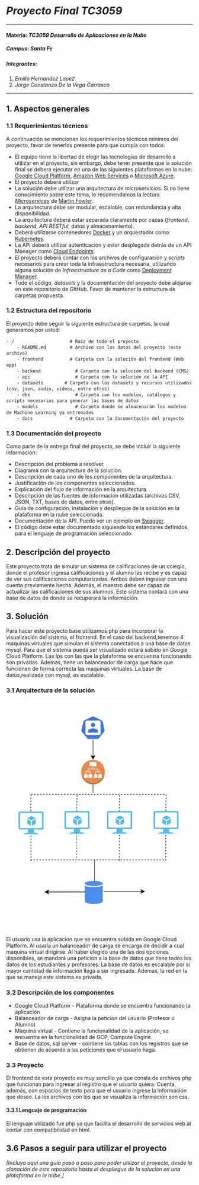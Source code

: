 # *Proyecto Final TC3059*
---
#### Materia: *TC3059 Desarrollo de Aplicaciones en la Nube*

##### Campus: *Santa Fe*

##### Integrantes:
1. *Emilio Hernandez Lopez*
2. *Jorge Constanzo De la Vega Carrasco*

---
## 1. Aspectos generales

### 1.1 Requerimientos técnicos

A continuación se mencionan los requerimientos técnicos mínimos del proyecto, favor de tenerlos presente para que cumpla con todos.

* El equipo tiene la libertad de elegir las tecnologías de desarrollo a utilizar en el proyecto, sin embargo, debe tener presente que la solución final se deberá ejecutar en una de las siguientes plataformas en la nube: [Google Cloud Platform](https://cloud.google.com/?hl=es), [Amazon Web Services](https://aws.amazon.com/) o [Microsoft Azure](https://azure.microsoft.com/es-mx/).
* El proyecto deberá utilizar 
* La solución debe utilizar una arquitectura de microservicios. Si no tiene conocimiento sobre este tema, le recomendamos la lectura [*Microservices*](https://martinfowler.com/articles/microservices.html) de [Martin Fowler](https://martinfowler.com).
* La arquitectura debe ser modular, escalable, con redundancia y alta disponibilidad.
* La arquitectura deberá estar separada claramente por capas (*frontend*, *backend*, *API RESTful*, datos y almacenamiento).
* Deberá utilizarse contenedores [Docker](https://www.docker.com/) y un orquestador como [Kubernetes](https://kubernetes.io/).
* La API deberá utilizar autenticación y estar desplegada detrás de un API Manager como [Cloud Endpoints](https://cloud.google.com/endpoints/).
* El proyecto deberá contar con los archivos de configuración y *scripts* necesarios para crear toda la infraestructura necesaria, utilizando alguna solución de *Infraestructure as a Code* como [Deployment Manager](https://cloud.google.com/deployment-manager/).
* Todo el código, *datasets* y la documentación del proyecto debe alojarse en este repositorio de GitHub. Favor de mantener la estructura de carpetas propuesta.

### 1.2 Estructura del repositorio
El proyecto debe seguir la siguiente estructura de carpetas, la cual generamos por usted:
```
- / 			        # Raíz de todo el proyecto
    - README.md			# Archivo con los datos del proyecto (este archivo)
    - frontend			# Carpeta con la solución del frontend (Web app)
    - backend			  # Carpeta con la solución del backend (CMS)
    - api			      # Carpeta con la solución de la API
    - datasets		  # Carpeta con los datasets y recursos utilizados (csv, json, audio, videos, entre otros)
    - dbs			      # Carpeta con los modelos, catálogos y scripts necesarios para generar las bases de datos
    - models			  # Carpeta donde se almacenarán los modelos de Machine Learning ya entrenados
    - docs			    # Carpeta con la documentación del proyecto
```

### 1.3 Documentación  del proyecto

Como parte de la entrega final del proyecto, se debe incluir la siguiente información:

* Descripción del problema a resolver.
* Diagrama con la arquitectura de la solución.
* Descripción de cada uno de los componentes de la arquitectura.
* Justificación de los componentes seleccionados.
* Explicación del flujo de información en la arquitectura.
* Descripción de las fuentes de información utilizadas (archivos CSV, JSON, TXT, bases de datos, entre otras).
* Guía de configuración, instalación y despliegue de la solución en la plataforma en la nube seleccionada.
* Documentación de la API. Puede ver un ejemplo en [Swagger](https://swagger.io/). 
* El código debe estar documentado siguiendo los estándares definidos para el lenguaje de programación seleccionado.

## 2. Descripción del proyecto

Este proyecto trata de simular un sistema de calificaciones de un colegio, donde el profesor ingresa calificaciones y el alumno las recibe y es capaz de ver sus calificaciones computarizadas. Ambos deben ingresar con una cuenta previamente hecha. Además, el maestro debe ser capaz de actualizar las calificaciones de sus alumnos. Este sistema contará con una base de datos de donde se recuperará la información.

## 3. Solución

Para hacer este proyecto base utilizamos php para incorporar la visualización del sistema, el frontend. En el caso del backend,tenemos 4 maquinas virtuales que simulan el sistema conectados a una base de datos mysql. Para que el sistema pueda ser visualizado estará subido en Google Cloud Platform. Las Ips con las que la plataforma se encuentra funcionando son privadas. Ademas, tiene un balanceador de carga que hace que funcionen de forma correcta las maquinas virtuales. La base de datos,realizada con mysql, es escalable. 

### 3.1 Arquitectura de la solución
![Screenshot](arquitectura.png) 

El usuario usa la aplicacion que se encuentra subida en Google Cloud Platform. Al usarla un balanceador de carga se encarga de decidir a cual maquina virtual dirigirse. Al haber elegido una de las dos opciones disponibles, se mandará una peticion a la base de datos que tiene todos los datos de los estudiantes y profesores. La base de datos es escalable por si mayor cantidad de información llega a ser ingresada. Ademas, la red en la que se maneja este sistema es privada. 

### 3.2 Descripción de los componentes

* Google Cloud Platform - Plataforma donde se encuentra funcionando la aplicación
* Balanceador de carga - Asigna la peticion del usuario (Profesor o Alumno)
* Maquina virtual - Contiene la funcionalidad de la aplicación, se encuentra en la funcionalidad de GCP, Compute Engine. 
* Base de datos, sql server - contiene las tablas con los registros que se obtienen de acuerdo a las peticiones que el usuario haga. 

### 3.3 Proyecto

El frontend de este proyecto es muy sencillo ya que consta de archivos php que funcionan para ingresar al registro que el usuario quiera. Cuenta, además, con espacios de texto para que el usuario ingrese la información que desee. La los archivos con los que se visualiza la información son css. 

#### 3.3.1 Lenguaje de programación
El lenguaje utilizado fue php ya que facilita el desarrollo de servicios web al contar con compatibilidad en html.  

## 3.6 Pasos a seguir para utilizar el proyecto

*[Incluya aquí una guía paso a paso para poder utilizar el proyecto, desde la clonación de este repositorio hasta el despliegue de la solución en una plataforma en la nube.]*


